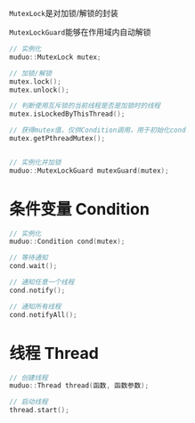 

`MutexLock`是对加锁/解锁的封装

`MutexLockGuard`能够在作用域内自动解锁

```c++
// 实例化
muduo::MutexLock mutex;

// 加锁/解锁
mutex.lock();
mutex.unlock();

// 判断使用互斥锁的当前线程是否是加锁时的线程
mutex.isLockedByThisThread();

// 获得mutex值，仅供Condition调用，用于初始化cond
mutex.getPthreadMutex();


// 实例化并加锁
muduo::MutexLockGuard mutexGuard(mutex);
```



# 条件变量 Condition

```c++
// 实例化
muduo::Condition cond(mutex);

// 等待通知
cond.wait();

// 通知任意一个线程
cond.notify();

// 通知所有线程
cond.notifyAll();
```



# 线程 Thread

```c++
// 创建线程
muduo::Thread thread(函数, 函数参数);

// 启动线程
thread.start();                                                                                                                                                                                 
```

​                                                                  